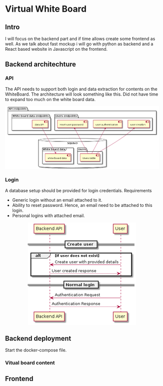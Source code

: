 # Virtual White Board

## Intro 
I will focus on the backend part and if time allows create some frontend as well. 
As we talk about fast mockup i will go with python as backend and a React based website in Javascript on the frontend.

## Backend architechture
### API 
The API needs to support both login and data extraction for contents on the WhiteBoard. The architecture will look something like this. Did not have time to expand too much on the white board data.  

<p align="center">
<img src="./backend/doc/backend_components.png">
</p>

### Login
A database setup should be provided for login credentials. Requirements
 * Generic login without an email attached to it.
 * Ability to reset password. Hence, an email need to be attached to this login.
 * Personal logins with attached email.

<p align="center">
<img src="./backend/doc/backend_login.png">
</p>

## Backend deployment
Start the docker-compose file.

### Vitual board content


## Frontend 

